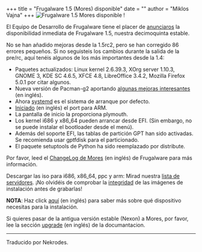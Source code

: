 +++
title = "Frugalware 1.5 (Mores) disponible"
date = ""
author = "Miklos Vajna"
+++
![Frugalware 1.5 Mores disponible !](images/promo-mores.png)  

 El Equipo de Desarrollo de Frugalware tiene el placer de [anunciaros](/news/215) la disponibilidad inmediata de Frugalware 1.5, nuestra decimoquinta estable.  

 No se han añadido mejoras desde la 1.5rc2, pero se han corregido 86 errores pequeños. Si no seguisteis los cambios durante la salida de la pre/rc, aquí tenéis algunos de los más importantes desde la 1.4:  

* Paquetes actualizados: Linux kernel 2.6.39.3, XOrg server 1.10.3, GNOME 3, KDE SC 4.6.5, XFCE 4.8, LibreOffice 3.4.2, Mozilla Firefox 5.0.1 por citar algunos.
* Nueva versión de Pacman-g2 aportando [algunas mejoras interesantes](http://git.frugalware.org/gitweb/?p=pacman-g2.git;a=blob_plain;f=NEWS;hb=5a09808268317836e3ee1d8dbb0fb37ebca6f3e9) (en inglés).
* Ahora [systemd](http://www.freedesktop.org/wiki/Software/systemd) es el sistema de arranque por defecto.
* [Iniciado](http://elentir.sleipnir.fr/?p=489&lang=en) (en inglés) el port para ARM.
* La pantalla de inicio la proporciona plymouth.
* Los kernel i686 y x86\_64 pueden arrancar desde EFI. (Sin embargo, no se puede instalar el bootloader desde el menú).
* Además del soporte EFI, las tablas de partición GPT han sido activadas. Se recomienda usar gptfdisk para el particionado.
* El paquete setuptools de Python ha sido reemplazado por distribute.


 Por favor, leed el [ChangeLog de Mores](http://frugalware.org/download/frugalware-1.5/ChangeLog.txt) (en inglés) de Frugalware para más información.  

 Descargar las iso para i686, x86\_64, ppc y arm: Mirad nuestra [lista de servidores](http://frugalware.org/download/frugalware-1.5-iso). ¡No olvidéis de comprobar la [integridad](http://frugalware.org/download/frugalware-1.5-iso/SHA1SUMS) de las imágenes de instalación antes de grabarlas!  

**NOTA**: Haz click [aquí](/docs/install#_choosing_installation_flavor) (en inglés) para saber más sobre qué dispositivo necesitas para la instalación.   

 Si quieres pasar de la antigua versión estable (Nexon) a Mores, por favor, lee la sección [upgrade](http://frugalware.org/docs/stable/upgrade) (en inglés) de la documantacion.  

  



---


 Traducido por Nekrodes.